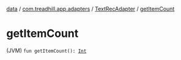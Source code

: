 [data](../../index.md) / [com.treadhill.app.adapters](../index.md) / [TextRecAdapter](index.md) / [getItemCount](./get-item-count.md)

# getItemCount

(JVM) `fun getItemCount(): `[`Int`](https://kotlinlang.org/api/latest/jvm/stdlib/kotlin/-int/index.html)